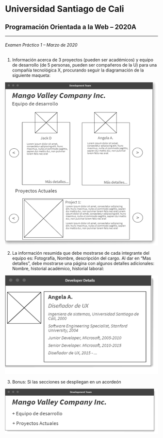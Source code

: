 # Universidad Santiago de Cali
## Programación Orientada a la Web – 2020A
---
###### Examen Práctico 1 – Marzo de 2020

1. Información acerca de 3 proyectos (pueden 
ser académicos) y equipo de desarrollo (de 5 
personas, pueden ser compañeros de la U) para 
una compañía tecnológica X, procurando seguir
la diagramación de la siguiente maqueta:

![Index](./docs/Index.png)

2. La información resumida que debe mostrarse 
de cada integrante del equipo es: Fotografía, 
Nombre, descripción del cargo. Al dar en “Mas 
detalles”, debe mostrarse una página con algunos
detalles adicionales: Nombre, historial académico,
historial laboral:

![Modal](./docs/Modal.png)

3. Bonus: Si las secciones se despliegan en un 
acordeón

![Accordion](docs/Accordion.png)